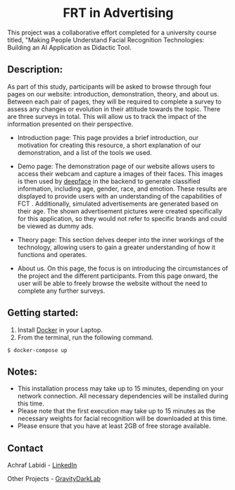 <h1 align="center">FRT in Advertising</h1>

This project was a collaborative effort completed for a university course titled, "Making People Understand Facial Recognition Technologies: Building an AI Application as Didactic Tool.

## Description:

As part of this study, participants will be asked to browse through four pages on our website: introduction, demonstration, theory, and about us. Between each pair of pages, they will be required to complete a survey to assess any changes or evolution in their attitude towards the topic. There are three  surveys in total. This will allow us to track the impact of the information presented on their perspective.

- Introduction page: This page provides a  brief introduction, our motivation for creating
this resource, a short explanation of our demonstration, and a list of
the tools we used.

- Demo page: The demonstration page of our website allows users to access their webcam and capture a images of their faces.
This images is then used by [deepface](https://github.com/serengil/deepface) in the backend to generate classified information, including age, gender, race, and emotion. These results are displayed to provide users with an understanding of the capabilities of FCT . Additionally, simulated advertisements
are generated based on their age.
The shown advertisement pictures were created specifically for this application, so they would not refer to specific brands and could be viewed as dummy ads.
- Theory page: This section delves deeper into the inner workings of the technology, allowing users to gain a greater understanding of how it functions
and operates.
- About us. On this page, the focus is on introducing the circumstances of the project and the different participants.
From this page onward, the user will be able to freely browse the website without the need to complete any further surveys.

## Getting started:
1. Install [Docker](https://www.docker.com/) in your Laptop.
2. From the terminal, run the following command.
```
$ docker-compose up
```

## Notes:
- This installation process may take up to 15 minutes, depending on your network connection. All necessary dependencies will be installed during this time.
- Please note that the first execution may take up to 15 minutes as the necessary weights for facial recognition will be downloaded at this time.
- Please ensure that you have at least 2GB of free storage available.

## Contact
Achraf Labidi - [LinkedIn](https://www.linkedin.com/in/ashraf-labidi-0xff3e/)

Other Projects - [GravityDarkLab](https://github.com/GravityDarkLab)


